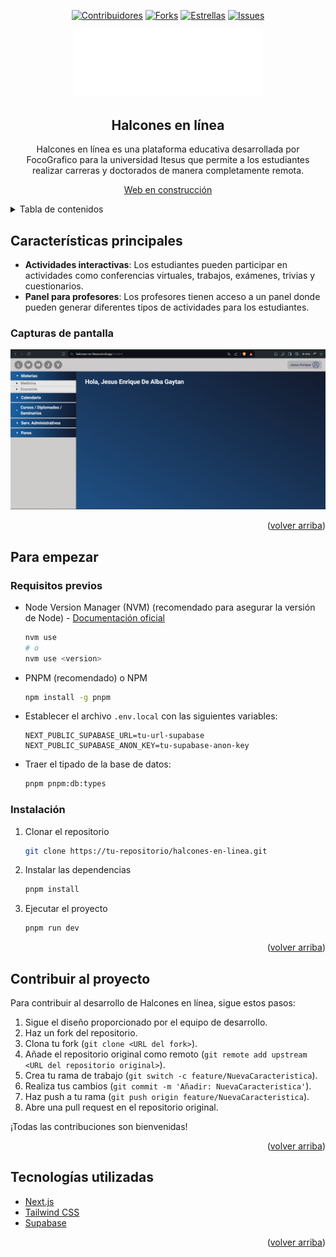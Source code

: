<!-- Gracias por proporcionar toda esa información. Con eso, puedo generar el README para la aplicación "Halcones en línea". Aquí tienes: -->

<a name="readme-top"></a>

<div align="center">

[![Contribuidores][contributors-shield]][contributors-url]
[![Forks][forks-shield]][forks-url]
[![Estrellas][stars-shield]][stars-url]
[![Issues][issues-shield]][issues-url]

<a href="https://halcones-en-linea.vercel.app/">
  <img width="300px" src="/public/img/logo-itesus.png" alt="Logo" width="800" />
</a>

## Halcones en línea

Halcones en línea es una plataforma educativa desarrollada por FocoGrafico para la universidad Itesus que permite a los estudiantes realizar carreras y doctorados de manera completamente remota.

[Web en construcción](https://halcones-en-linea.vercel.app/)

</div>

<details>
<summary>Tabla de contenidos</summary>

- [Halcones en línea](#halcones-en-linea)
- [Características principales](#características-principales)
  - [Capturas de pantalla](#capturas-de-pantalla)
- [Para empezar](#para-empezar)
  - [Requisitos previos](#requisitos-previos)
  - [Instalación](#instalación)
- [Contribuir al proyecto](#contribuir-al-proyecto)
- [Tecnologías utilizadas](#tecnologías-utilizadas)

</details>

## Características principales

- **Actividades interactivas**: Los estudiantes pueden participar en actividades como conferencias virtuales, trabajos, exámenes, trivias y cuestionarios.
- **Panel para profesores**: Los profesores tienen acceso a un panel donde pueden generar diferentes tipos de actividades para los estudiantes.

### Capturas de pantalla

![Captura de pantalla en móvil](/public/img/desktop-ss.png)
<!-- ![Captura de pantalla en ordenador](inserta-url-captura-ordenador) -->

<p align="right">(<a href="#readme-top">volver arriba</a>)</p>

## Para empezar

### Requisitos previos

- Node Version Manager (NVM) (recomendado para asegurar la versión de Node) - [Documentación oficial](https://github.com/nvm-sh/nvm?tab=readme-ov-file#installing-and-updating)

  ```sh
  nvm use
  # o
  nvm use <version>
  ```

- PNPM (recomendado) o NPM

  ```sh
  npm install -g pnpm
  ```

- Establecer el archivo `.env.local` con las siguientes variables:

  ```plaintext
  NEXT_PUBLIC_SUPABASE_URL=tu-url-supabase
  NEXT_PUBLIC_SUPABASE_ANON_KEY=tu-supabase-anon-key
  ```

- Traer el tipado de la base de datos:

  ```sh
  pnpm pnpm:db:types
  ```

### Instalación

1. Clonar el repositorio

   ```sh
   git clone https://tu-repositorio/halcones-en-linea.git
   ```

2. Instalar las dependencias

   ```sh
   pnpm install
   ```

3. Ejecutar el proyecto

   ```sh
   pnpm run dev
   ```

<p align="right">(<a href="#readme-top">volver arriba</a>)</p>

## Contribuir al proyecto

Para contribuir al desarrollo de Halcones en línea, sigue estos pasos:

1. Sigue el diseño proporcionado por el equipo de desarrollo.
2. Haz un fork del repositorio.
3. Clona tu fork (`git clone <URL del fork>`).
4. Añade el repositorio original como remoto (`git remote add upstream <URL del repositorio original>`).
5. Crea tu rama de trabajo (`git switch -c feature/NuevaCaracteristica`).
6. Realiza tus cambios (`git commit -m 'Añadir: NuevaCaracteristica'`).
7. Haz push a tu rama (`git push origin feature/NuevaCaracteristica`).
8. Abre una pull request en el repositorio original.

¡Todas las contribuciones son bienvenidas!

<p align="right">(<a href="#readme-top">volver arriba</a>)</p>

## Tecnologías utilizadas

- [Next.js](https://nextjs.org/)
- [Tailwind CSS](https://tailwindcss.com/)
- [Supabase](https://supabase.io/)

<p align="right">(<a href="#readme-top">volver arriba</a>)</p>

[contributors-shield]: https://img.shields.io/github/contributors/Foco-Grafico/halcones-en-linea.svg?style=for-the-badge
[contributors-url]: https://github.com/Foco-Grafico/halcones-en-linea/graphs/contributors
[forks-shield]: https://img.shields.io/github/forks/Foco-Grafico/halcones-en-linea.svg?style=for-the-badge
[forks-url]: https://github.com/Foco-Grafico/halcones-en-linea/network/members
[stars-shield]: https://img.shields.io/github/stars/Foco-Grafico/halcones-en-linea.svg?style=for-the-badge
[stars-url]: https://github.com/Foco-Grafico/halcones-en-linea/stargazers
[issues-shield]: https://img.shields.io/github/issues/Foco-Grafico/halcones-en-linea.svg?style=for-the-badge
[issues-url]: https://github.com/Foco-Grafico/halcones-en-linea/issues

<!-- Por favor, asegúrate de reemplazar `inserta-url-del-logo-aqui`, `inserta-url-captura-movil` y `inserta-url-captura-ordenador` con las URLs correspondientes para el logo y las capturas de pantalla de la aplicación. Además, reemplaza `tu-url-supabase` y `tu-supabase-anon-key` con las URL y clave anónima de Supabase correspondientes. Y finalmente, sustituye `tu-usuario` en los enlaces de los badges y las URL de GitHub con tu nombre de usuario de GitHub. -->